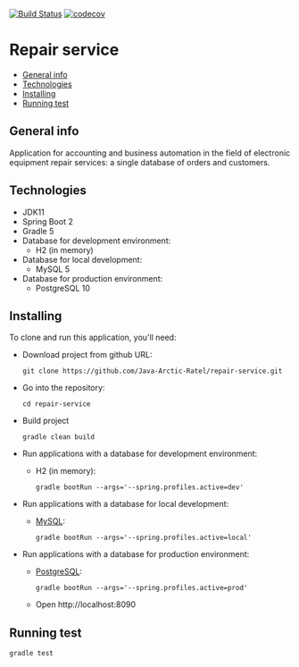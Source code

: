 [![Build Status](https://travis-ci.com/Java-Arctic-Ratel/repair-service.svg?branch=master)](https://travis-ci.com/Java-Arctic-Ratel/repair-service) [![codecov](https://codecov.io/gh/Java-Arctic-Ratel/repair-service/branch/master/graph/badge.svg)](https://codecov.io/gh/Java-Arctic-Ratel/repair-service)
# Repair service
* [General info](#general-info)
* [Technologies](#technologies)
* [Installing](#installing)
* [Running test](#running-test)

## General info
Application for accounting and business automation in the field of electronic equipment repair services: a single database of orders and customers.

## Technologies
- JDK11
- Spring Boot 2
- Gradle 5
- Database for development environment:
  - H2 (in memory)
- Database for local development:
  - MySQL 5
- Database for production environment:
  - PostgreSQL 10

## Installing
To clone and run this application, you'll need:
- Download project from github URL: 
            
      git clone https://github.com/Java-Arctic-Ratel/repair-service.git

- Go into the repository: 
        
      cd repair-service

- Build project

      gradle clean build
- Run applications with a database for development environment:
  - H2 (in memory): 
        
        gradle bootRun --args='--spring.profiles.active=dev'
        
- Run applications with a database for local development:      
  - [MySQL](docs/mysql.md):       
        
        gradle bootRun --args='--spring.profiles.active=local'
        
- Run applications with a database for production environment:
  - [PostgreSQL](docs/postresql.md): 

        gradle bootRun --args='--spring.profiles.active=prod'

  - Open http://localhost:8090

## Running test
    gradle test